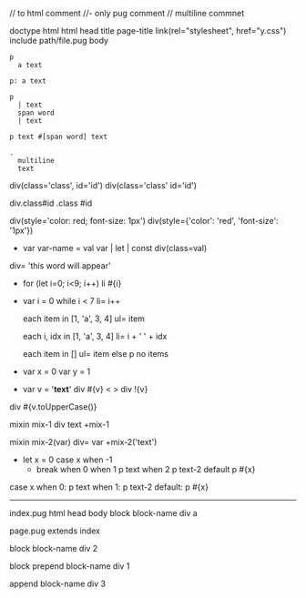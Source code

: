 // to html comment
//- only pug comment
//
  multiline
  commnet

doctype html
html
  head
    title page-title
    link(rel="stylesheet", href="y.css")
    include path/file.pug
  body

    p
      a text

    p: a text

    p
      | text
      span word
      | text
    
    p text #[span word] text

    .
      multiline
      text

  div(class='class', id='id')
  div(class='class'  id='id')

  div.class#id
  .class
  #id

  div(style='color: red; font-size: 1px')
  div(style={'color': 'red', 'font-size': '1px'})

  - var var-name = val
  var | let | const
  div(class=val)

  div= 'this <span>word</span> will appear'

  - for (let i=0; i<9; i++)
    li #{i}

  - var i = 0
  while i < 7
    li= i++

    each item in [1, 'a', 3, 4]
      ul= item

    each i, idx in [1, 'a', 3, 4]
      li= i + ' ' + idx

    each item in []
      ul= item
    else
      p no items

  -
    var x = 0
    var y = 1

  - var v = '<b>text</b>'
  div #{v}    &lt; &gt;
  div !{v}    <b></b>

  div #{v.toUpperCase()}


  mixin mix-1
    div text
  +mix-1

  mixin mix-2(var)
    div= var
  +mix-2('text')


  - let x = 0
  case x
    when -1
      - break
    when 0
    when 1
      p text
    when 2
      p text-2
    default
      p #{x}


  case x
    when 0: p text
    when 1: p text-2
    default: p #{x}

___________________________________

index.pug
  html
    head
    body
      block block-name
        div a


page.pug
  extends index

  block block-name
    div 2

  block prepend block-name
    div 1

  append block-name
    div 3
